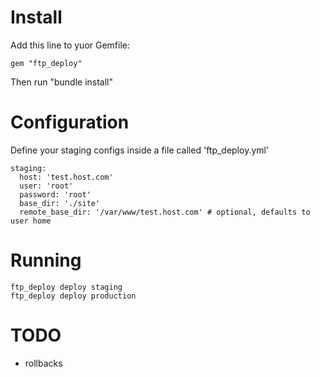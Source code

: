 # Install

Add this line to yuor Gemfile:

    gem "ftp_deploy"

Then run "bundle install"

# Configuration

Define your staging configs inside a file called 'ftp_deploy.yml'

    staging:
      host: 'test.host.com'
      user: 'root'
      password: 'root'
      base_dir: './site'
      remote_base_dir: '/var/www/test.host.com' # optional, defaults to user home

# Running

    ftp_deploy deploy staging
    ftp_deploy deploy production


# TODO
- rollbacks
